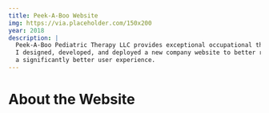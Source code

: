 ```yaml
---
title: Peek-A-Boo Website
img: https://via.placeholder.com/150x200
year: 2018
description: |
  Peek-A-Boo Pediatric Therapy LLC provides exceptional occupational therapy services in the Denver, CO area.
  I designed, developed, and deployed a new company website to better represent the company’s mission and provide 
  a significantly better user experience.
---
```


About the Website
============
